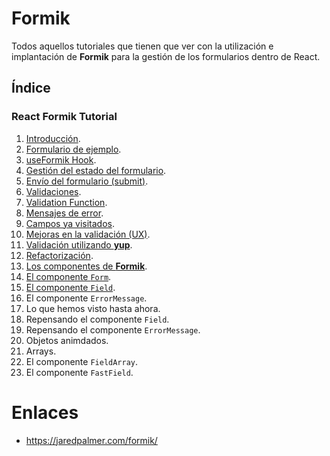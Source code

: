 # Formik

Todos aquellos tutoriales que tienen que ver con la utilización e implantación de **Formik** para la gestión de los formularios dentro de React.

## Índice

### React Formik Tutorial
1. [Introducción](https://github.com/DevJoseManuel/js-tutorials/blob/master/react/formik/01_Introduction.md).
2. [Formulario de ejemplo](https://github.com/DevJoseManuel/js-tutorials/blob/master/react/formik/02_Simple_Form.md).
3. [useFormik Hook](https://github.com/DevJoseManuel/js-tutorials/blob/master/react/formik/03_useFormik_hook.md).
4. [Gestión del estado del formulario](https://github.com/DevJoseManuel/js-tutorials/blob/master/react/formik/04_Managing_Form_State.md).
5. [Envío del formulario (submit)](https://github.com/DevJoseManuel/js-tutorials/blob/master/react/formik/05_Handling_Form_Submission.md).
6. [Validaciones](https://github.com/DevJoseManuel/js-tutorials/blob/master/react/formik/06_Form_Validation.md).
7. [Validation Function](https://github.com/DevJoseManuel/js-tutorials/blob/master/react/formik/07_Validation_Function.md).
8. [Mensajes de error](https://github.com/DevJoseManuel/js-tutorials/blob/master/react/formik/08_Displaying_Error_Messages.md).
9. [Campos ya visitados](https://github.com/DevJoseManuel/js-tutorials/blob/master/react/formik/09_Visited_Fields.md).
10. [Mejoras en la validación (UX)](https://github.com/DevJoseManuel/js-tutorials/blob/master/react/formik/10_Improving_Validation_UX.md).
11. [Validación utilizando **yup**](https://github.com/DevJoseManuel/js-tutorials/blob/master/react/formik/11_Schema_Validation_with_yup.md).
12. [Refactorización](https://github.com/DevJoseManuel/js-tutorials/blob/master/react/formik/12_Reducing_Boilerplate.md).
13. [Los componentes de **Formik**](https://github.com/DevJoseManuel/js-tutorials/blob/master/react/formik/13_Formik_Components.md).
14. [El componente `Form`](https://github.com/DevJoseManuel/js-tutorials/blob/master/react/formik/14_Form_Component.md).
15. [El componente `Field`](https://github.com/DevJoseManuel/js-tutorials/blob/master/react/formik/15_Field_Component.md).
16. El componente `ErrorMessage`.
17. Lo que hemos visto hasta ahora.
18. Repensando el componente `Field`.
19. Repensando el componente `ErrorMessage`.
20. Objetos animdados.
21. Arrays.
22. El componente `FieldArray`.
23. El componente `FastField`.

# Enlaces
* <https://jaredpalmer.com/formik/>


